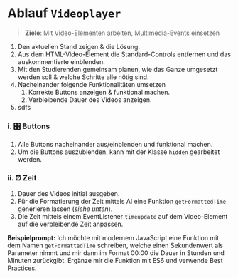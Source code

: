 # Ablauf `Videoplayer`

> **Ziele**: Mit Video-Elementen arbeiten, Multimedia-Events einsetzen

1. Den aktuellen Stand zeigen & die Lösung.
2. Aus dem HTML-Video-Element die Standard-Controls entfernen und das auskommentierte einblenden.
3. Mit den Studierenden gemeinsam planen, wie das Ganze umgesetzt werden soll & welche Schritte alle nötig sind.
4. Nacheinander folgende Funktionalitäten umsetzen
   1. Korrekte Buttons anzeigen & funktional machen.
   2. Verbleibende Dauer des Videos anzeigen.
5. sdfs

### i. 🎛️ Buttons
1. Alle Buttons nacheinander aus/einblenden und funktional machen.
2. Um die Buttons auszublenden, kann mit der Klasse `hidden` gearbeitet werden.

### ii. ⏰ Zeit
1. Dauer des Videos initial ausgeben. 
2. Für die Formatierung der Zeit mittels AI eine Funktion `getFormattedTime` generieren lassen (_siehe unten_). 
3. Die Zeit mittels einem EventListener `timeupdate` auf dem Video-Element auf die verbleibende Zeit anpassen.

**Beispielprompt:**
Ich möchte mit modernem JavaScript eine Funktion mit dem Namen `getFormattedTime` schreiben, welche einen Sekundenwert als Parameter nimmt und mir dann im Format 00:00 die Dauer in Stunden und Minuten zurückgibt. Ergänze mir die Funktion mit ES6 und verwende Best Practices.
